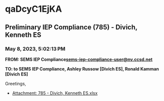 # qaDcyC1EjKA
## Preliminary IEP Compliance (785) - Divich, Kenneth ES
### May 8, 2023, 5:02:13 PM
**FROM: SEMS IEP Compliance<sems-iep-compliance-user@nv.ccsd.net>**

**TO: to SEMS IEP Compliance, Ashley Russow [Divich ES], Ronald Kamman [Divich ES]**


Greetings, 





* [Attachment: 785 - Divich, Kenneth ES.xlsx](qaDcyC1EjKA-attachment-1.xlsx)
